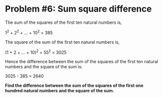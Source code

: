 # Problem #6: Sum square difference

The sum of the squares of the first ten natural numbers is, 

1<sup>2</sup> + 2<sup>2</sup> + ... + 10<sup>2</sup> = 385

The square of the sum of the first ten natural numbers is,

(1 + 2 + ... + 10)<sup>2</sup> = 55<sup>2</sup> = 3025

Hence the difference between the sum of the squares of the first ten natural numbers and the square of the sum is:

3025 - 385 = 2640

**Find the difference between the sum of the squares of the first one hundred natural numbers and the square of the sum.**
